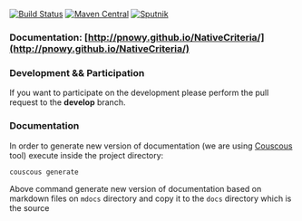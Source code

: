 
[![Build Status](https://travis-ci.org/pnowy/NativeCriteria.svg?branch=develop)](https://travis-ci.org/pnowy/NativeCriteria)
[![Maven Central](https://img.shields.io/maven-central/v/org.apache.maven/apache-maven.svg)](http://search.maven.org/#search%7Cga%7C1%7Cg%3A%22com.github.pnowy.nc%22)
[![Sputnik](https://sputnik.ci/conf/badge)](https://sputnik.ci/app#/builds/pnowy/NativeCriteria)

### Documentation: [http://pnowy.github.io/NativeCriteria/](http://pnowy.github.io/NativeCriteria/)

### Development && Participation

If you want to participate on the development please perform the pull request to the **develop** branch.

### Documentation

In order to generate new version of documentation (we are using [Couscous](http://couscous.io) tool) execute inside the project directory:

`couscous generate`

Above command generate new version of documentation based on markdown files on `mdocs` directory and copy it to the `docs` directory 
which is the source 
